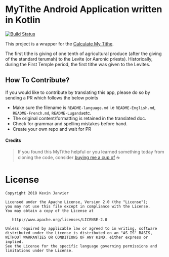 
# MyTithe Android Application written in Kotlin
[![Build Status](https://travis-ci.org/kevinjam/MyTiThe.svg?branch=develop)](https://travis-ci.org/kevinjam/MyTiThe)

This project is a wrapper for the [Calculate My Tithe](http://kevinjanvier.com/mytithe).

The first tithe is giving of one tenth of agricultural produce (after the giving of the standard terumah) to the Levite (or Aaronic priests).
Historically, during the First Temple period, the first tithe was given to the Levites.

## How To Contribute? ##

If you would like to contribute by translating this app, please do so by sending a PR which follows the below points
+ Make sure the filename is `README-language.md` i.e `README-English.md`, `README-French.md`, `README-Luganda`etc.
+ The original content/formatting is retained in the translated doc.
+ Check for grammar and spelling mistakes before hand.
+ Create your own repo and wait for PR

#### Credits
> If you found this MyTithe helpful or you learned something today from cloning the code,
consider [buying me a cup of](http://kevinjanvier.com) :coffee:

License
=======

    Copyright 2018 Kevin Janvier

    Licensed under the Apache License, Version 2.0 (the "License");
    you may not use this file except in compliance with the License.
    You may obtain a copy of the License at

       http://www.apache.org/licenses/LICENSE-2.0

    Unless required by applicable law or agreed to in writing, software
    distributed under the License is distributed on an "AS IS" BASIS,
    WITHOUT WARRANTIES OR CONDITIONS OF ANY KIND, either express or implied.
    See the License for the specific language governing permissions and
    limitations under the License.

